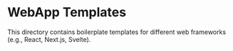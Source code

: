# WebApp Templates

This directory contains boilerplate templates for different web frameworks (e.g., React, Next.js, Svelte).
